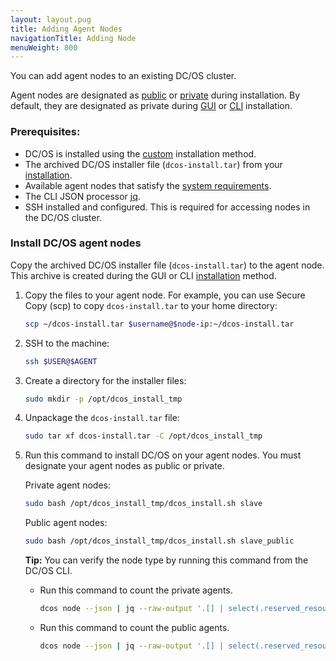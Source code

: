 ```yaml
---
layout: layout.pug
title: Adding Agent Nodes
navigationTitle: Adding Node
menuWeight: 800
---
```


You can add agent nodes to an existing DC/OS cluster. 

Agent nodes are designated as [public](/docs/1.10/overview/concepts/#public-agent-node) or [private](/docs/1.10/overview/concepts/#private) during installation. By default, they are designated as private during [GUI][1] or [CLI][2] installation.

### Prerequisites:

*   DC/OS is installed using the [custom](/docs/1.10/installing/custom/) installation method.
*   The archived DC/OS installer file (`dcos-install.tar`) from your [installation](/docs/1.10/installing/custom/gui/#backup).
*   Available agent nodes that satisfy the [system requirements](/docs/1.10/installing/custom/system-requirements/).
*   The CLI JSON processor [jq](https://github.com/stedolan/jq/wiki/Installation).
*   SSH installed and configured. This is required for accessing nodes in the DC/OS cluster.

### Install DC/OS agent nodes
Copy the archived DC/OS installer file (`dcos-install.tar`) to the agent node. This archive is created during the GUI or CLI [installation](/docs/1.10/installing/custom/gui/#backup) method.

1.  Copy the files to your agent node. For example, you can use Secure Copy (scp) to copy `dcos-install.tar` to your home directory:

    ```bash
    scp ~/dcos-install.tar $username@$node-ip:~/dcos-install.tar
    ```

2.  SSH to the machine:

    ```bash
    ssh $USER@$AGENT
    ```

1.  Create a directory for the installer files:

    ```bash
    sudo mkdir -p /opt/dcos_install_tmp
    ```

1.  Unpackage the `dcos-install.tar` file:

    ```bash
    sudo tar xf dcos-install.tar -C /opt/dcos_install_tmp
    ```

1.  Run this command to install DC/OS on your agent nodes. You must designate your agent nodes as public or private.

    Private agent nodes:
    
    ```bash
    sudo bash /opt/dcos_install_tmp/dcos_install.sh slave
    ```
    
    Public agent nodes:
    
    ```bash
    sudo bash /opt/dcos_install_tmp/dcos_install.sh slave_public
    ```
    
    **Tip:** You can verify the node type by running this command from the DC/OS CLI. 
             
    -   Run this command to count the private agents. 
    
        ```bash
        dcos node --json | jq --raw-output '.[] | select(.reserved_resources.slave_public == null) | .id' | wc -l
        ```
    
    -   Run this command to count the public agents. 
     
        ```bash
        dcos node --json | jq --raw-output '.[] | select(.reserved_resources.slave_public != null) | .id' | wc -l
        ```

 [1]: /docs/1.10/installing/custom/gui/
 [2]: /docs/1.10/installing/custom/cli/
